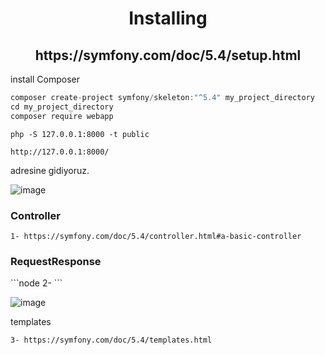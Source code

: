 <h1 align="center">Installing</h1>

<h2 align="center">https://symfony.com/doc/5.4/setup.html</h2>

install Composer

```javascript
composer create-project symfony/skeleton:"^5.4" my_project_directory
cd my_project_directory
composer require webapp

```

```node
php -S 127.0.0.1:8000 -t public
```

```node
http://127.0.0.1:8000/
```
adresine gidiyoruz.

![image](https://user-images.githubusercontent.com/28044809/176267899-69580c7d-5928-4b6f-a602-ff3c81ca3b31.png)

<h3>Controller</h3>

```node
1- https://symfony.com/doc/5.4/controller.html#a-basic-controller
```

<h3>RequestResponse</h3>
```node
2- 
```

![image](https://user-images.githubusercontent.com/28044809/177030344-ab47c7cb-560f-442e-83a6-ee0de05976db.png)

templates
```node
3- https://symfony.com/doc/5.4/templates.html
```

